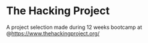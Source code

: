# The Hacking Project

A project selection made during 12 weeks bootcamp at @https://www.thehackingproject.org/
